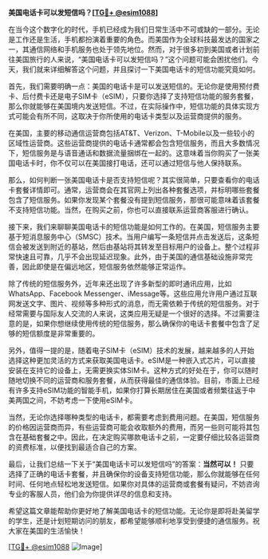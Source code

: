 **美国电话卡可以发短信吗？[[TG💪+ @esim1088](https://t.me/s/esim1088)]**

在当今这个数字化的时代，手机已经成为我们日常生活中不可或缺的一部分。无论是工作还是生活，手机都扮演着重要的角色。而美国作为全球科技最发达的国家之一，其通信网络和手机服务也处于领先地位。然而，对于很多初到美国或者计划前往美国旅行的人来说，“美国电话卡可以发短信吗？”这个问题可能会困扰他们。今天，我们就来详细解答这个问题，并且探讨一下美国电话卡的短信功能究竟如何。

首先，我们需要明确一点：美国的电话卡是可以发送短信的。无论你是使用预付费卡、后付费卡还是电子SIM卡（eSIM），只要你选择了支持短信功能的服务套餐，那么你就能够在美国境内发送短信。不过，在实际操作中，短信功能的具体实现方式可能会有所不同，这取决于你所使用的电话卡类型以及运营商提供的服务。

在美国，主要的移动通信运营商包括AT&T、Verizon、T-Mobile以及一些较小的区域性运营商。这些运营商提供的电话卡通常都会包含短信服务，而且大多数情况下，短信服务是与语音通话和数据流量捆绑在一起的。这意味着当你购买了一张美国电话卡时，你不仅可以在美国接打电话，还可以通过短信与他人保持联系。

那么，如何判断一张美国电话卡是否支持短信呢？其实很简单，只要查看你的电话卡套餐详情即可。通常，运营商会在其官网上列出各种套餐选项，并标明哪些套餐包含了短信服务。如果你发现某个套餐没有提到短信服务，那很可能意味着该套餐不支持短信功能。当然，在购买之前，你也可以直接联系运营商客服进行确认。

接下来，我们来聊聊美国电话卡的短信功能是如何工作的。在美国，短信服务主要基于短消息服务中心（SMSC）技术。当用户编写一条短信并点击发送后，这条短信会被发送到附近的基站，然后由基站将其转发至目标用户的设备上。整个过程非常快速且可靠，几乎不会出现延迟现象。此外，由于美国的通信基础设施非常完善，因此即使是在偏远地区，短信服务依然能够正常运作。

除了传统的短信服务外，近年来还出现了许多新型的即时通讯应用，比如WhatsApp、Facebook Messenger、iMessage等。这些应用允许用户通过互联网发送文字、图片、视频等多种形式的消息，而无需依赖于传统的短信服务。对于经常需要与国际友人交流的人来说，这类应用无疑是一个很好的选择。不过需要注意的是，如果你想继续使用传统的短信服务，那么确保你的电话卡套餐中包含了足够的短信额度是非常重要的。

另外，值得一提的是，随着电子SIM卡（eSIM）技术的发展，越来越多的人开始选择这种更加灵活的方式来获取美国电话卡。eSIM是一种嵌入式芯片，可以直接安装在支持它的设备上，无需更换实体SIM卡。这种方式的好处在于，你可以随时随地切换不同的运营商和服务套餐，从而获得最佳的通信体验。目前，市面上已经有许多支持eSIM功能的智能手机，如果你打算长期居住在美国或者频繁往返于中美两国之间，不妨考虑一下使用eSIM卡。

当然，无论你选择哪种类型的电话卡，都需要考虑到费用问题。在美国，短信服务的价格因运营商而异，有些运营商可能会收取额外的费用，而另一些则可能将其包含在基础套餐之中。因此，在决定购买哪款电话卡之前，一定要仔细比较各运营商的资费标准，以便找到最适合自己的方案。

最后，让我们总结一下关于“美国电话卡可以发短信吗”的答案：**当然可以！** 只要选择了正确的电话卡套餐，并且确保你的设备支持短信功能，那么你就能够在任何时间、任何地点轻松地发送短信。如果你对具体的运营商或套餐有疑问，不妨咨询专业的客服人员，他们会为你提供详尽的信息和支持。

希望这篇文章能帮助你更好地了解美国电话卡的短信功能。无论你是即将赴美留学的学生，还是计划短期访问的朋友，都希望能够顺利地享受到便捷的通信服务。祝大家在美国的生活愉快！

[[TG💪+ @esim1088](https://t.me/s/esim1088) ![Image](https://i.postimg.cc/4NQfJmqS/Snipaste-2025-05-13-00-14-12.png)]